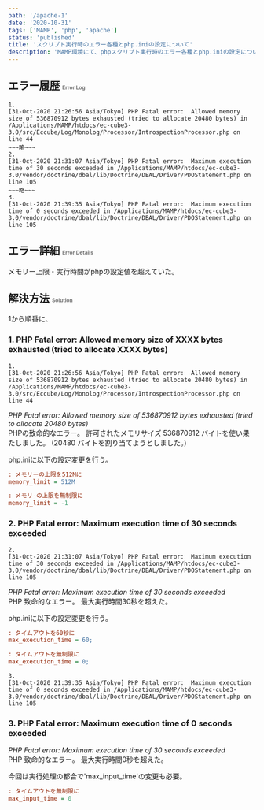 ```yaml
---
path: '/apache-1'
date: '2020-10-31'
tags: ['MAMP', 'php', 'apache']
status: 'published'
title: 'スクリプト実行時のエラー各種とphp.iniの設定について'
description: 'MAMP環境にて、phpスクリプト実行時のエラー各種とphp.iniの設定について。'
---
```

## エラー履歴 <span style="font-size:.5em; opacity:.6;">Error Log</span>

```log
1.
[31-Oct-2020 21:26:56 Asia/Tokyo] PHP Fatal error:  Allowed memory size of 536870912 bytes exhausted (tried to allocate 20480 bytes) in /Applications/MAMP/htdocs/ec-cube3-3.0/src/Eccube/Log/Monolog/Processor/IntrospectionProcessor.php on line 44
~~~略~~~
2.
[31-Oct-2020 21:31:07 Asia/Tokyo] PHP Fatal error:  Maximum execution time of 30 seconds exceeded in /Applications/MAMP/htdocs/ec-cube3-3.0/vendor/doctrine/dbal/lib/Doctrine/DBAL/Driver/PDOStatement.php on line 105
~~~略~~~
3.
[31-Oct-2020 21:39:35 Asia/Tokyo] PHP Fatal error:  Maximum execution time of 0 seconds exceeded in /Applications/MAMP/htdocs/ec-cube3-3.0/vendor/doctrine/dbal/lib/Doctrine/DBAL/Driver/PDOStatement.php on line 105
```

## エラー詳細 <span style="font-size:.5em; opacity:.6;">Error Details</span>

メモリー上限・実行時間がphpの設定値を超えていた。

## 解決方法 <span style="font-size:.5em; opacity:.6;">Solution</span>

1から順番に、

### 1. PHP Fatal error:  Allowed memory size of XXXX bytes exhausted (tried to allocate XXXX bytes)

```log
1.
[31-Oct-2020 21:26:56 Asia/Tokyo] PHP Fatal error:  Allowed memory size of 536870912 bytes exhausted (tried to allocate 20480 bytes) in /Applications/MAMP/htdocs/ec-cube3-3.0/src/Eccube/Log/Monolog/Processor/IntrospectionProcessor.php on line 44
```

*PHP Fatal error:  Allowed memory size of 536870912 bytes exhausted (tried to allocate 20480 bytes)*  
PHPの致命的なエラー。 許可されたメモリサイズ 536870912 バイトを使い果たしました。 (20480 バイトを割り当てようとしました。)

php.iniに以下の設定変更を行う。

```php.ini
: メモリーの上限を512Mに
memory_limit = 512M

: メモリ-の上限を無制限に
memory_limit = -1
```

### 2. PHP Fatal error:  Maximum execution time of 30 seconds exceeded

```log
2.
[31-Oct-2020 21:31:07 Asia/Tokyo] PHP Fatal error:  Maximum execution time of 30 seconds exceeded in /Applications/MAMP/htdocs/ec-cube3-3.0/vendor/doctrine/dbal/lib/Doctrine/DBAL/Driver/PDOStatement.php on line 105
```

*PHP Fatal error:  Maximum execution time of 30 seconds exceeded*  
PHP 致命的なエラー。 最大実行時間30秒を超えた。

php.iniに以下の設定変更を行う。

```php.ini
: タイムアウトを60秒に
max_execution_time = 60;

: タイムアウトを無制限に
max_execution_time = 0;
```

```log
3.
[31-Oct-2020 21:39:35 Asia/Tokyo] PHP Fatal error:  Maximum execution time of 0 seconds exceeded in /Applications/MAMP/htdocs/ec-cube3-3.0/vendor/doctrine/dbal/lib/Doctrine/DBAL/Driver/PDOStatement.php on line 105
```

### 3. PHP Fatal error:  Maximum execution time of 0 seconds exceeded

*PHP Fatal error:  Maximum execution time of 30 seconds exceeded*  
PHP 致命的なエラー。 最大実行時間0秒を超えた。

今回は実行処理の都合で'max_input_time'の変更も必要。

```php.ini
: タイムアウトを無制限に
max_input_time = 0

```
